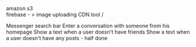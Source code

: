 amazon s3 \
firebase  - > image uploading
CDN tool  /

Messenger search bar
Enter a conversation with someone from his homepage
Show a text when a user doesn't have friends
Show a text when a user doesn't have any posts - half done